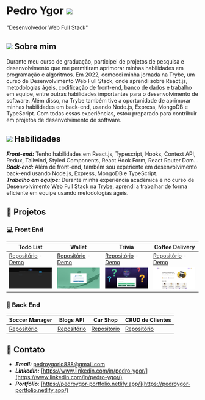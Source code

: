 # Pedro Ygor <img src = "https://raw.githubusercontent.com/MartinHeinz/MartinHeinz/master/wave.gif" width = 20px />

"Desenvolvedor Web Full Stack"

## <img src="https://media.giphy.com/media/ObNTw8Uzwy6KQ/giphy.gif" width="15" /> Sobre mim

Durante meu curso de graduação, participei de projetos de pesquisa e desenvolvimento que me permitiram aprimorar minhas habilidades em programação e algoritmos. Em 2022, comecei minha jornada na Trybe, um curso de Desenvolvimento Web Full Stack, onde aprendi sobre React.js, metodologias ágeis, codificação de front-end, banco de dados e trabalho em equipe, entre outras habilidades importantes para o desenvolvimento de software. Além disso, na Trybe também tive a oportunidade de aprimorar minhas habilidades em back-end, usando Node.js, Express, MongoDB e TypeScript. Com todas essas experiências, estou preparado para contribuir em projetos de desenvolvimento de software.

## <img src="https://media2.giphy.com/media/QssGEmpkyEOhBCb7e1/giphy.gif?cid=ecf05e47a0n3gi1bfqntqmob8g9aid1oyj2wr3ds3mg700bl&rid=giphy.gif" width ="15" /> Habilidades

***Front-end:*** Tenho habilidades em React.js, Typescript, Hooks, Context API, Redux, Tailwind, Styled Components, React Hook Form, React Router Dom... <br/>
***Back-end:*** Além de front-end, também sou experiente em desenvolvimento back-end usando Node.js, Express, MongoDB e TypeScript. <br/>
***Trabalho em equipe:*** Durante minha experiência acadêmica e no curso de Desenvolvimento Web Full Stack na Trybe, aprendi a trabalhar de forma eficiente em equipe usando metodologias ágeis.

## :file_folder: Projetos

### :computer: Front End

| Todo List    | Wallet | Trivia | Coffee Delivery |
| ------------- |-------------| ----------| -------- |
| [Repositório](https://github.com/pedroygor/desafio-01-ignite-todo-list) - [Demo](https://pedroygor-todo.netlify.app/)  | [Repositório](https://github.com/pedroygor/trybe-wallet) - [Demo](https://pedroygor-trybe-wallet.netlify.app/) | [Repositório](https://github.com/pedroygor/trivia-project) - [Demo](https://pedroygor-trivia.netlify.app/) | [Repositório](https://github.com/pedroygor/coffee-delivery) - [Demo](https://pedroygor-coffee-delivery.netlify.app/) |
|![Todo](./imgs/todo.png) |![Wallet](./imgs/wallet.png) |![Trivia](./imgs/trivia.png) |![Timer](./imgs/coffee.png) |

### :wrench: Back End

| Soccer Manager        | Blogs API           | Car Shop  | CRUD de Clientes |
| ------------- |:-------------:| ----- | ---- |
| [Repositório](https://github.com/pedroygor/trybe-futebol-clube)      | [Repositório](https://github.com/pedroygor/api-de-blogs) | [Repositório](https://github.com/pedroygor/car-shop) | [Repositório](https://github.com/pedroygor/backend-sharenergy)|

## :link: Contato

- ***Email:*** pedroygorlo888@gmail.com
- ***LinkedIn:*** [https://www.linkedin.com/in/pedro-ygor/](https://www.linkedin.com/in/pedro-ygor/)
- ***Portfólio***: [https://pedroygor-portfolio.netlify.app/](https://pedroygor-portfolio.netlify.app/)
